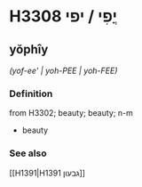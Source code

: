 # H3308 יֳפִי / יפי

## yŏphîy

_(yof-ee' | yoh-PEE | yoh-FEE)_

### Definition

from H3302; beauty; beauty; n-m

- beauty

### See also

[[H1391|H1391 גבעון]]
